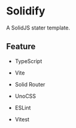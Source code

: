 # Solidify

A SolidJS stater template.

## Feature

- TypeScript

- Vite

- Solid Router

- UnoCSS

- ESLint

- Vitest
